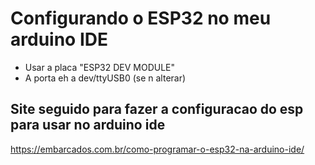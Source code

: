 # Configurando o ESP32 no meu arduino IDE

- Usar a placa "ESP32 DEV MODULE"
- A porta eh a dev/ttyUSB0 (se n alterar)

## Site seguido para fazer a configuracao do esp para usar no arduino ide
https://embarcados.com.br/como-programar-o-esp32-na-arduino-ide/